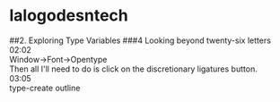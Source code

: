 # lalogodesntech
##2. Exploring Type Variables
###4 Looking beyond twenty-six letters
02:02  
Window->Font->Opentype  
Then all I'll need to do is click on the discretionary ligatures button.  
03:05  
type-create outline
